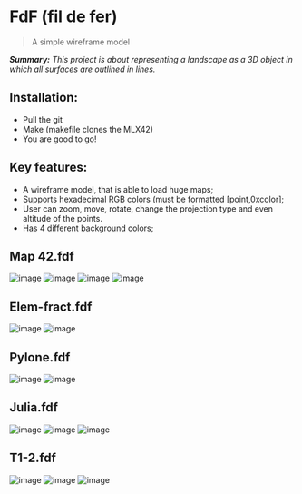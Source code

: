 # FdF (fil de fer)
> A simple wireframe model

***Summary:***  *This project is about representing a landscape as a 3D object
in which all surfaces are outlined in lines.*


## Installation:
 - Pull the git
 - Make (makefile clones the MLX42)
 - You are good to go!

## Key features:
 - A wireframe model, that is able to load huge maps;
 - Supports hexadecimal RGB colors (must be formatted [point,0xcolor];
 - User can zoom, move, rotate, change the projection type and even altitude of the points.
 - Has 4 different background colors;

## Map 42.fdf
![image](https://github.com/user-attachments/assets/f2f9c5af-3028-40a7-bd40-9e2ad2214b10) ![image](https://github.com/user-attachments/assets/116bb10e-1576-4b5d-aa60-7db958111a7d) ![image](https://github.com/user-attachments/assets/9ef2dc13-adc0-4f78-a2ef-ab7662c3c34f) ![image](https://github.com/user-attachments/assets/a694a8f1-d423-467e-bf45-151455037170)

## Elem-fract.fdf
![image](https://github.com/user-attachments/assets/e7fb9efc-fadc-413b-aa4e-d6a92f86f3ea)
![image](https://github.com/user-attachments/assets/774ba321-0072-4478-9eea-bb4db87caac0)

## Pylone.fdf
![image](https://github.com/user-attachments/assets/0f6d5a46-d4ca-47ff-9092-6694786d8210)
![image](https://github.com/user-attachments/assets/51ab5c54-a2fc-4129-8f53-a5d6e8b36ea3)

## Julia.fdf
![image](https://github.com/user-attachments/assets/fbb1562f-7fad-43ab-abc3-9fef8e57996d)
![image](https://github.com/user-attachments/assets/15bd3df5-e905-40b1-986f-a57ae2fbe220)
![image](https://github.com/user-attachments/assets/5815960d-54c9-4c3f-aee0-1c32c8abaa2f)

## T1-2.fdf
![image](https://github.com/user-attachments/assets/f3c43079-759c-4190-93c4-059128a75b23)
![image](https://github.com/user-attachments/assets/888ea66d-200b-4022-b6fc-789bf6cf7102)
![image](https://github.com/user-attachments/assets/a36a13f6-b365-4a5a-a902-fc0ee2ca22f4)
